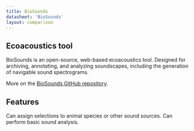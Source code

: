 ```yaml
---
title: BioSounds
datasheet: 'BioSounds'
layout: comparison
---
```


## Ecoacoustics tool

BioSounds is an open-source, web-based ecoacoustics tool. Designed for archiving, annotating, and analyzing soundscapes, including the generation of navigable sound spectrograms.

More on the [BioSounds GitHub repository](https://github.com/nperezg/biosounds).

## Features
Can assign selections to animal species or other sound sources. Can perform basic sound analysis. 
